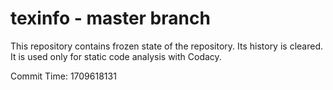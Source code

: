# texinfo - master branch

This repository contains frozen state of the repository.
Its history is cleared. It is used only for static code
analysis with Codacy.

Commit Time: 1709618131